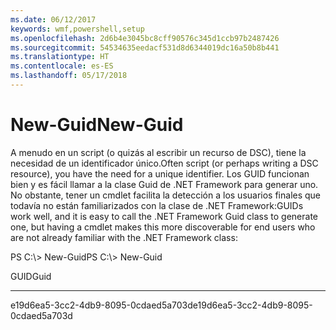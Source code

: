 ```yaml
---
ms.date: 06/12/2017
keywords: wmf,powershell,setup
ms.openlocfilehash: 2d6b4e3045bc8cff90576c345d1ccb97b2487426
ms.sourcegitcommit: 54534635eedacf531d8d6344019dc16a50b8b441
ms.translationtype: HT
ms.contentlocale: es-ES
ms.lasthandoff: 05/17/2018
---
```

# <a name="new-guid"></a><span data-ttu-id="d95fc-102">New-Guid</span><span class="sxs-lookup"><span data-stu-id="d95fc-102">New-Guid</span></span>
<span data-ttu-id="d95fc-103">A menudo en un script (o quizás al escribir un recurso de DSC), tiene la necesidad de un identificador único.</span><span class="sxs-lookup"><span data-stu-id="d95fc-103">Often script (or perhaps writing a DSC resource), you have the need for a unique identifier.</span></span> <span data-ttu-id="d95fc-104">Los GUID funcionan bien y es fácil llamar a la clase Guid de .NET Framework para generar uno. No obstante, tener un cmdlet facilita la detección a los usuarios finales que todavía no están familiarizados con la clase de .NET Framework:</span><span class="sxs-lookup"><span data-stu-id="d95fc-104">GUIDs work well, and it is easy to call the .NET Framework Guid class to generate one, but having a cmdlet makes this more discoverable for end users who are not already familiar with the .NET Framework class:</span></span>

<span data-ttu-id="d95fc-105">PS C:\\&gt; New-Guid</span><span class="sxs-lookup"><span data-stu-id="d95fc-105">PS C:\\&gt; New-Guid</span></span>

<span data-ttu-id="d95fc-106">GUID</span><span class="sxs-lookup"><span data-stu-id="d95fc-106">Guid</span></span>

----

<span data-ttu-id="d95fc-107">e19d6ea5-3cc2-4db9-8095-0cdaed5a703d</span><span class="sxs-lookup"><span data-stu-id="d95fc-107">e19d6ea5-3cc2-4db9-8095-0cdaed5a703d</span></span>
